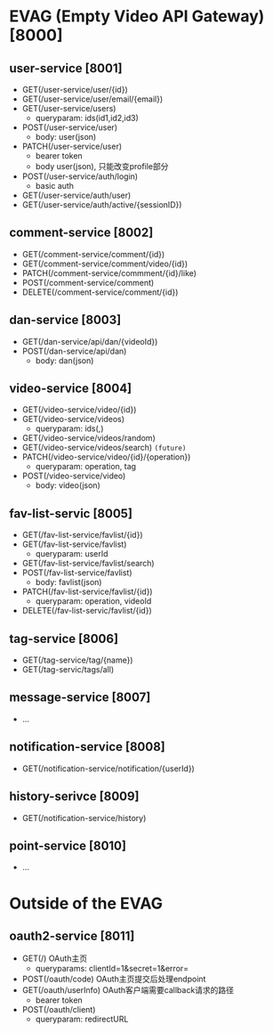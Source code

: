 # EVAG (Empty Video API Gateway)[8000]
## user-service [8001]
- GET(/user-service/user/{id})
- GET(/user-service/user/email/{email})
- GET(/user-service/users)
    - queryparam: ids(id1,id2,id3)
- POST(/user-service/user)
    - body: user(json)
- PATCH(/user-service/user)
    - bearer token
    - body user(json), 只能改变profile部分
- POST(/user-service/auth/login)
    - basic auth
- GET(/user-service/auth/user)
- GET(/user-service/auth/active/{sessionID})
## comment-service [8002]
- GET(/comment-service/comment/{id})
- GET(/comment-service/comment/video/{id})
- PATCH(/comment-service/commment/{id}/like)
- POST(/comment-service/comment)
- DELETE(/comment-service/comment/{id})
## dan-service [8003]
- GET(/dan-service/api/dan/{videoId})
- POST(/dan-service/api/dan)
    - body: dan(json)
## video-service [8004]
- GET(/video-service/video/{id})
- GET(/video-service/videos)
    - queryparam: ids(,)
- GET(/video-service/videos/random)
- GET(/video-service/videos/search) `(future)`
- PATCH(/video-service/video/{id}/{operation})
    - queryparam: operation, tag
- POST(/video-service/video)
    - body: video(json)
## fav-list-servic [8005]
- GET(/fav-list-service/favlist/{id})
- GET(/fav-list-service/favlist)
    - queryparam: userId
- GET(/fav-list-service/favlist/search)
- POST(/fav-list-service/favlist) 
    - body: favlist(json)
- PATCH(/fav-list-service/favlist/{id})
    - queryparam: operation, videoId
- DELETE(/fav-list-servic/favlist/{id})
## tag-service [8006]
- GET(/tag-service/tag/{name})
- GET(/tag-servic/tags/all)
## message-service [8007]
- ...
## notification-service [8008]
- GET(/notification-service/notification/{userId})
## history-serivce [8009]
- GET(/notification-service/history)
## point-service [8010]
- ...

# Outside of the EVAG
## oauth2-service [8011] 
- GET(/) OAuth主页
    - queryparams: clientId=1&secret=1&error=
- POST(/oauth/code) OAuth主页提交后处理endpoint
- GET(/oauth/userInfo) OAuth客户端需要callback请求的路径
    - bearer token
- POST(/oauth/client)
    - queryparam: redirectURL